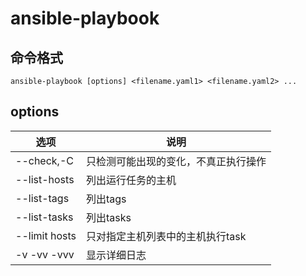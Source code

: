 # ansible-playbook

## 命令格式
`ansible-playbook [options] <filename.yaml1> <filename.yaml2> ...`

## options
| 选项          | 说明                                 |
| ------------- | ------------------------------------ |
| --check,-C    | 只检测可能出现的变化，不真正执行操作 |
| --list-hosts  | 列出运行任务的主机                   |
| --list-tags   | 列出tags                             |
| --list-tasks  | 列出tasks                            |
| --limit hosts | 只对指定主机列表中的主机执行task     |
| -v -vv -vvv   | 显示详细日志                         |